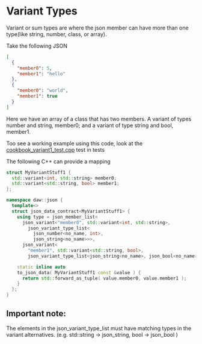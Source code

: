 # Variant Types 

Variant or sum types are where the json member can have more than one type(like string, number, class, or array).

Take the following JSON
```json
[
  {
    "member0": 5,
    "member1": "hello"
  },
  {
    "member0": "world",
    "member1": true
  }
]
```

Here we have an array of a class that has two members.  A variant of types number and string, member0; and a variant of type string and bool, member1.

Too see a working example using this code, look at the [cookbook_variant1_test.cpp](../tests/cookbook_variant1_test.cpp) test in tests

The following C++ can provide a mapping

```cpp
struct MyVariantStuff1 {
  std::variant<int, std::string> member0;
  std::variant<std::string, bool> member1;
};

namespace daw::json {
  template<>
  struct json_data_contract<MyVariantStuff1> {
    using type = json_member_list<
      json_variant<"member0", std::variant<int, std::string>,
        json_variant_type_list<
          json_number<no_name, int>,
          json_string<no_name>>>,
      json_variant<
        "member1", std::variant<std::string, bool>,
        json_variant_type_list<json_string<no_name>, json_bool<no_name>>>>;

    static inline auto
    to_json_data( MyVariantStuff1 const &value ) {
      return std::forward_as_tuple( value.member0, value.member1 );
    }
  };
} 
```

## Important note:
The elements in the json_variant_type_list must have matching types in the variant alternatives. (e.g. std::string -> json_string, bool -> json_bool )
